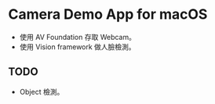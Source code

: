 # Camera Demo App for macOS


- 使用 AV Foundation 存取 Webcam。
- 使用 Vision framework 做人臉檢測。


## TODO

- Object 檢測。

